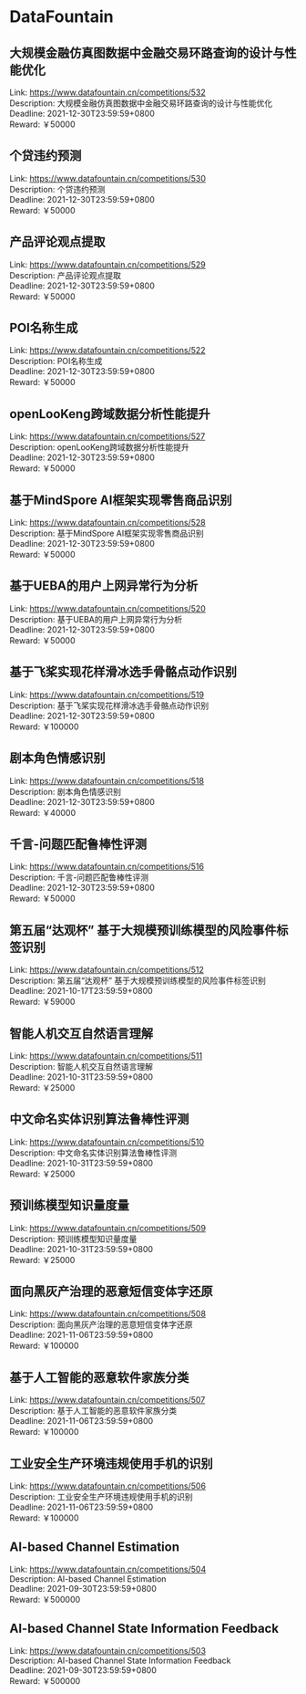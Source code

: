 # DataFountain



## 大规模金融仿真图数据中金融交易环路查询的设计与性能优化

Link: https://www.datafountain.cn/competitions/532  
Description: 大规模金融仿真图数据中金融交易环路查询的设计与性能优化  
Deadline: 2021-12-30T23:59:59+0800  
Reward: ￥50000  


## 个贷违约预测

Link: https://www.datafountain.cn/competitions/530  
Description: 个贷违约预测  
Deadline: 2021-12-30T23:59:59+0800  
Reward: ￥50000  


## 产品评论观点提取

Link: https://www.datafountain.cn/competitions/529  
Description: 产品评论观点提取  
Deadline: 2021-12-30T23:59:59+0800  
Reward: ￥50000  


## POI名称生成

Link: https://www.datafountain.cn/competitions/522  
Description: POI名称生成  
Deadline: 2021-12-30T23:59:59+0800  
Reward: ￥50000  


## openLooKeng跨域数据分析性能提升

Link: https://www.datafountain.cn/competitions/527  
Description: openLooKeng跨域数据分析性能提升  
Deadline: 2021-12-30T23:59:59+0800  
Reward: ￥50000  


## 基于MindSpore AI框架实现零售商品识别

Link: https://www.datafountain.cn/competitions/528  
Description: 基于MindSpore AI框架实现零售商品识别  
Deadline: 2021-12-30T23:59:59+0800  
Reward: ￥50000  


## 基于UEBA的用户上网异常行为分析

Link: https://www.datafountain.cn/competitions/520  
Description: 基于UEBA的用户上网异常行为分析  
Deadline: 2021-12-30T23:59:59+0800  
Reward: ￥50000  


## 基于飞桨实现花样滑冰选手骨骼点动作识别

Link: https://www.datafountain.cn/competitions/519  
Description: 基于飞桨实现花样滑冰选手骨骼点动作识别  
Deadline: 2021-12-30T23:59:59+0800  
Reward: ￥100000  


## 剧本角色情感识别

Link: https://www.datafountain.cn/competitions/518  
Description: 剧本角色情感识别  
Deadline: 2021-12-30T23:59:59+0800  
Reward: ￥40000  


## 千言-问题匹配鲁棒性评测

Link: https://www.datafountain.cn/competitions/516  
Description: 千言-问题匹配鲁棒性评测  
Deadline: 2021-12-30T23:59:59+0800  
Reward: ￥50000  


## 第五届“达观杯” 基于大规模预训练模型的风险事件标签识别

Link: https://www.datafountain.cn/competitions/512  
Description: 第五届“达观杯” 基于大规模预训练模型的风险事件标签识别  
Deadline: 2021-10-17T23:59:59+0800  
Reward: ￥59000  


## 智能人机交互自然语言理解

Link: https://www.datafountain.cn/competitions/511  
Description: 智能人机交互自然语言理解  
Deadline: 2021-10-31T23:59:59+0800  
Reward: ￥25000  


## 中文命名实体识别算法鲁棒性评测

Link: https://www.datafountain.cn/competitions/510  
Description: 中文命名实体识别算法鲁棒性评测  
Deadline: 2021-10-31T23:59:59+0800  
Reward: ￥25000  


## 预训练模型知识量度量

Link: https://www.datafountain.cn/competitions/509  
Description: 预训练模型知识量度量  
Deadline: 2021-10-31T23:59:59+0800  
Reward: ￥25000  


## 面向黑灰产治理的恶意短信变体字还原

Link: https://www.datafountain.cn/competitions/508  
Description: 面向黑灰产治理的恶意短信变体字还原  
Deadline: 2021-11-06T23:59:59+0800  
Reward: ￥100000  


## 基于人工智能的恶意软件家族分类

Link: https://www.datafountain.cn/competitions/507  
Description: 基于人工智能的恶意软件家族分类  
Deadline: 2021-11-06T23:59:59+0800  
Reward: ￥100000  


## 工业安全生产环境违规使用手机的识别

Link: https://www.datafountain.cn/competitions/506  
Description: 工业安全生产环境违规使用手机的识别  
Deadline: 2021-11-06T23:59:59+0800  
Reward: ￥100000  


## AI-based Channel Estimation

Link: https://www.datafountain.cn/competitions/504  
Description: AI-based Channel Estimation  
Deadline: 2021-09-30T23:59:59+0800  
Reward: ￥500000  


## AI-based Channel State Information Feedback

Link: https://www.datafountain.cn/competitions/503  
Description: AI-based Channel State Information Feedback  
Deadline: 2021-09-30T23:59:59+0800  
Reward: ￥500000  

